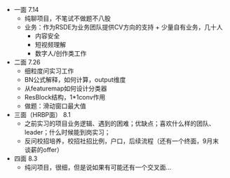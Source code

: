 - 一面 7.14
    - 纯聊项目，不笔试不做题不八股
    - 业务：作为RSDE为业务团队提供CV方向的支持 + 少量自有业务，几十人
      - 内容安全
      - 短视频理解
      - 数字人/创作类工作
- 二面 7.26
    - 细粒度问实习工作
    - BN公式解释，如何计算，output维度
    - 从featuremap如何设计分类器
    - ResBlock结构，1\*1conv作用
    - 做题：滑动窗口最大值
- 三面（HRBP面） 8.1
    - 之前实习的项目业务逻辑、遇到的困难；优缺点；喜欢什么样的团队、leader；什么时候能到岗实习；
    - 反问校招培养，校招社招比例，户口，后续流程（还有一个终面，9月末谈薪的offer）
- 四面 8.3
    - 纯问项目，很细，但是说如果有可能还有一个交叉面...
